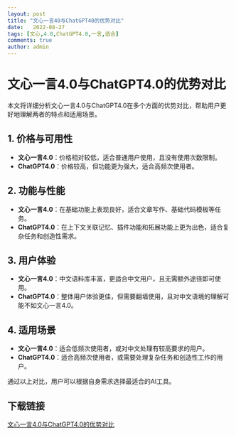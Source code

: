 ```yaml
---
layout: post
title: "文心一言40与ChatGPT40的优势对比"
date:   2022-08-27
tags: [文心,4.0,ChatGPT4.0,一言,适合]
comments: true
author: admin
---
```

# 文心一言4.0与ChatGPT4.0的优势对比

本文将详细分析文心一言4.0与ChatGPT4.0在多个方面的优势对比，帮助用户更好地理解两者的特点和适用场景。

## 1. 价格与可用性

- **文心一言4.0**：价格相对较低，适合普通用户使用，且没有使用次数限制。
- **ChatGPT4.0**：价格较高，但功能更为强大，适合高频次使用者。

## 2. 功能与性能

- **文心一言4.0**：在基础功能上表现良好，适合文章写作、基础代码模板等任务。
- **ChatGPT4.0**：在上下文关联记忆、插件功能和拓展功能上更为出色，适合复杂任务和创造性需求。

## 3. 用户体验

- **文心一言4.0**：中文语料库丰富，更适合中文用户，且无需额外途径即可使用。
- **ChatGPT4.0**：整体用户体验更佳，但需要翻墙使用，且对中文语境的理解可能不如文心一言4.0。

## 4. 适用场景

- **文心一言4.0**：适合低频次使用者，或对中文处理有较高要求的用户。
- **ChatGPT4.0**：适合高频次使用者，或需要处理复杂任务和创造性工作的用户。

通过以上对比，用户可以根据自身需求选择最适合的AI工具。

## 下载链接

[文心一言4.0与ChatGPT4.0的优势对比](https://pan.quark.cn/s/148f29114f75)